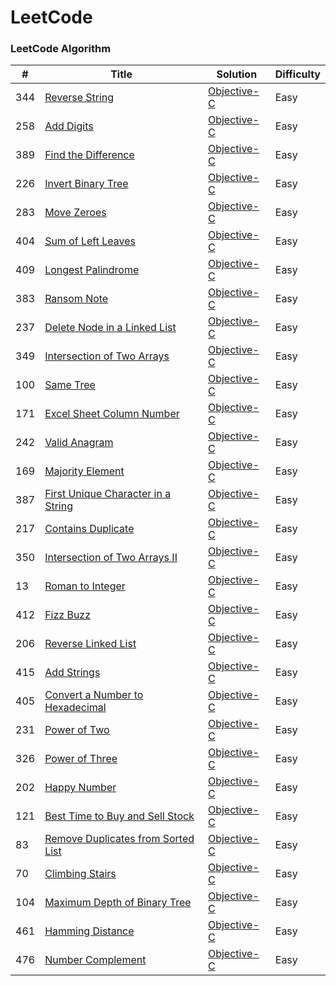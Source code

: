 LeetCode
========

### LeetCode Algorithm

| # | Title | Solution | Difficulty |
|---| ----- | -------- | ---------- |
|344|[Reverse String](https://leetcode.com/problems/reverse-string/) | [Objective-C](./LeetCode_Solutions/LeetCode_Solutions/ReverseString_344.m)|Easy|
|258|[Add Digits](https://leetcode.com/problems/add-digits/)| [Objective-C](./LeetCode_Solutions/LeetCode_Solutions/AddDigits_258.m)|Easy|
|389|[Find the Difference](https://leetcode.com/problems/find-the-difference/) | [Objective-C](./LeetCode_Solutions/LeetCode_Solutions/FindDifference_389.m)|Easy|
|226|[Invert Binary Tree](https://leetcode.com/problems/invert-binary-tree/)| [Objective-C](./LeetCode_Solutions/LeetCode_Solutions/InvertBinaryTree_226.m)|Easy|
|283|[Move Zeroes](https://leetcode.com/problems/move-zeroes/)  | [Objective-C](./LeetCode_Solutions/LeetCode_Solutions/MoveZeroes_283.m)|Easy|
|404|[Sum of Left Leaves](https://leetcode.com/problems/sum-of-left-leaves/)  | [Objective-C](./LeetCode_Solutions/LeetCode_Solutions/SumOfLeftLeaves_404.m)|Easy|
|409|[Longest Palindrome](https://leetcode.com/problems/longest-palindrome/)  | [Objective-C](./LeetCode_Solutions/LeetCode_Solutions/LongestPalindrome_409.m)|Easy|
|383|[Ransom Note](https://leetcode.com/problems/ransom-note/) | [Objective-C](./LeetCode_Solutions/LeetCode_Solutions/RansomNote_383.m)|Easy|
|237|[Delete Node in a Linked List](https://leetcode.com/problems/delete-node-in-a-linked-list/)| [Objective-C](./LeetCode_Solutions/LeetCode_Solutions/DeleteNodeInALinkedList_237.m)|Easy|
|349|[Intersection of Two Arrays](https://leetcode.com/problems/intersection-of-two-arrays/) | [Objective-C](./LeetCode_Solutions/LeetCode_Solutions/IntersectionOfTwoArrays_349.m)|Easy|
|100|[Same Tree](https://oj.leetcode.com/problems/same-tree/)| [Objective-C](./LeetCode_Solutions/LeetCode_Solutions/SameTree_100.m)|Easy|
|171|[Excel Sheet Column Number](https://oj.leetcode.com/problems/excel-sheet-column-number/) | [Objective-C](./LeetCode_Solutions/LeetCode_Solutions/ExcelSheetColumnNumber_171.m)|Easy|
|242|[Valid Anagram](https://leetcode.com/problems/valid-anagram/)| [Objective-C](./LeetCode_Solutions/LeetCode_Solutions/ValidAnagram_242.m)|Easy|
|169|[Majority Element](https://oj.leetcode.com/problems/majority-element/) | [Objective-C](./LeetCode_Solutions/LeetCode_Solutions/MajorityElement_169.m)|Easy|
|387|[First Unique Character in a String](https://leetcode.com/problems/first-unique-character-in-a-string/) | [Objective-C](./LeetCode_Solutions/LeetCode_Solutions/FirstUniqueCharacterInAString_387.m)|Easy|
|217|[Contains Duplicate](https://leetcode.com/problems/contains-duplicate/)| [Objective-C](./LeetCode_Solutions/LeetCode_Solutions/ContainsDuplicate_217.m)|Easy|
|350|[Intersection of Two Arrays II](https://leetcode.com/problems/intersection-of-two-arrays-ii/) | [Objective-C](./LeetCode_Solutions/LeetCode_Solutions/IntersectionOfTwoArraysII_350.m)|Easy|
|13|[Roman to Integer](https://leetcode.com/problems/intersection-of-two-arrays-ii/) | [Objective-C](./LeetCode_Solutions/LeetCode_Solutions/RomanToInteger_13.m)|Easy|
|412|[Fizz Buzz](https://leetcode.com/problems/fizz-buzz/) | [Objective-C](./LeetCode_Solutions/LeetCode_Solutions/FizzBuzz_412.m)|Easy|
|206|[Reverse Linked List](https://leetcode.com/problems/reverse-linked-list/) | [Objective-C](./LeetCode_Solutions/LeetCode_Solutions/ReverseLinkedList_206.m)|Easy|
|415|[Add Strings](https://leetcode.com/problems/add-strings/) | [Objective-C](./LeetCode_Solutions/LeetCode_Solutions/AddStrings_415.m)|Easy|
|405|[Convert a Number to Hexadecimal](https://leetcode.com/problems/convert-a-number-to-hexadecimal/) | [Objective-C](./LeetCode_Solutions/LeetCode_Solutions/ConvertANumberToHexadecimal_405.m)|Easy|
|231|[Power of Two](https://leetcode.com/problems/power-of-two/) | [Objective-C](./LeetCode_Solutions/LeetCode_Solutions/PowerOfTwo_231.m)|Easy|
|326|[Power of Three](https://leetcode.com/problems/power-of-three/) | [Objective-C](./LeetCode_Solutions/LeetCode_Solutions/PowerOfThree_326.m)|Easy|
|202|[Happy Number](https://leetcode.com/problems/happy-number/) | [Objective-C](./LeetCode_Solutions/LeetCode_Solutions/HappyNumber_202.m)|Easy|
|121|[Best Time to Buy and Sell Stock](https://leetcode.com/problems/best-time-to-buy-and-sell-stock/) | [Objective-C](./LeetCode_Solutions/LeetCode_Solutions/BestTimeToBuyAndSellStock_121.m)|Easy|
|83|[Remove Duplicates from Sorted List](https://leetcode.com/problems/remove-duplicates-from-sorted-list/) | [Objective-C](./LeetCode_Solutions/LeetCode_Solutions/RemoveDuplicatesFromSortedList_83.m)|Easy|
|70|[Climbing Stairs](https://leetcode.com/problems/climbing-stairs/) | [Objective-C](./LeetCode_Solutions/LeetCode_Solutions/ClimbingStairs_70.m)|Easy|
|104|[Maximum Depth of Binary Tree](https://leetcode.com/problems/maximum-depth-of-binary-tree/) | [Objective-C](./LeetCode_Solutions/LeetCode_Solutions/MaximumDepthOfBinaryTree_104.m)|Easy|
|461|[Hamming Distance](https://leetcode.com/problems/hamming-distance/#/description) | [Objective-C](./LeetCode_Solutions/LeetCode_Solutions/HammingDistance_461.m)|Easy|
|476|[Number Complement](https://leetcode.com/problems/number-complement/#/description) | [Objective-C](./LeetCode_Solutions/LeetCode_Solutions/NumberComplement_476.m)|Easy|
